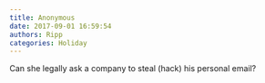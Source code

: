 ```yaml
---
title: Anonymous
date: 2017-09-01 16:59:54
authors: Ripp
categories: Holiday
---
```


 Can she legally ask a company to steal (hack) his personal email?